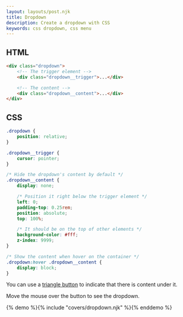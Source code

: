 ```yaml
---
layout: layouts/post.njk
title: Dropdown
description: Create a dropdown with CSS
keywords: css dropdown, css menu
---
```


## HTML

```html
<div class="dropdown">
    <!-- The trigger element -->
    <div class="dropdown__trigger">...</div>

    <!-- The content -->
    <div class="dropdown__content">...</div>
</div>
```

## CSS

```css
.dropdown {
    position: relative;
}

.dropdown__trigger {
    cursor: pointer;
}

/* Hide the dropdown's content by default */
.dropdown__content {
    display: none;

    /* Position it right below the trigger element */
    left: 0;
    padding-top: 0.25rem;
    position: absolute;
    top: 100%;

    /* It should be on the top of other elements */
    background-color: #fff;
    z-index: 9999;
}

/* Show the content when hover on the container */
.dropdown:hover .dropdown__content {
    display: block;
}
```

You can use a [triangle button](/triangle-buttons/) to indicate that there is content under it.

Move the mouse over the button to see the dropdown.

{% demo %}{% include "covers/dropdown.njk" %}{% enddemo %}
